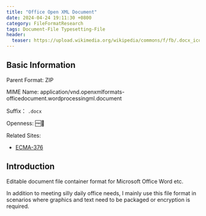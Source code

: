 ```yaml
---
title: "Office Open XML Document"
date: 2024-04-24 19:11:30 +0800
category: FileFormatResearch
tags: Document-File Typesetting-File
header:
  teaser: https://upload.wikimedia.org/wikipedia/commons/f/fb/.docx_icon.svg
---
```


## Basic Information

Parent Format: ZIP

MIME Name: application/vnd.openxmlformats-officedocument.wordprocessingml.document

Suffix： `.docx`

Openness: 🆓📖

Related Sites:

* [ECMA-376](https://ecma-international.org/publications-and-standards/standards/ecma-376/)

## Introduction

Editable document file container format for Microsoft Office Word etc.

In addition to meeting silly daily office needs, I mainly use this file format in scenarios where graphics and text need to be packaged or encryption is required.
